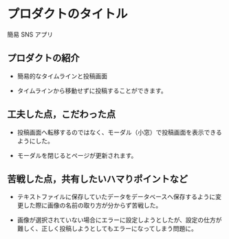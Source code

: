 # プロダクトのタイトル

簡易 SNS アプリ

## プロダクトの紹介

- 簡易的なタイムラインと投稿画面

- タイムラインから移動せずに投稿することができます。

## 工夫した点，こだわった点

- 投稿画面へ転移するのではなく、モーダル（小窓）で投稿画面を表示できるようにした。

- モーダルを閉じるとページが更新されます。

## 苦戦した点，共有したいハマりポイントなど

- テキストファイルに保存していたデータをデータベースへ保存するように変更した際に画像の名前の取り方が分からず苦戦した。

- 画像が選択されていない場合にエラーに設定しようとしたが、設定の仕方が難しく、正しく投稿しようとしてもエラーになってしまう問題に。
